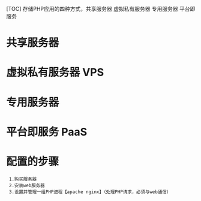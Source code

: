 [TOC]
存储PHP应用的四种方式，共享服务器   虚拟私有服务器 专用服务器  平台即服务
# 共享服务器

# 虚拟私有服务器 VPS

# 专用服务器  

# 平台即服务 PaaS

# 配置的步骤

```
 1.购买服务器
 2.安装web服务器
 3.设置并管理一组PHP进程【apache nginx】（处理PHP请求，必须与web通信）
```



   




